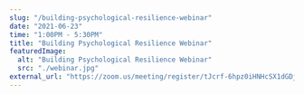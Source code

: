 ```yaml
---
slug: "/building-psychological-resilience-webinar"
date: "2021-06-23"
time: "1:00PM - 5:30PM"
title: "Building Psychological Resilience Webinar"
featuredImage:
  alt: "Building Psychological Resilience Webinar"
  src: "./webinar.jpg"
external_url: "https://zoom.us/meeting/register/tJcrf-6hpz0iHNHcSX1dGDjaZO3csc2GsL58"
---
```


<!-- Click <a href="https://zoom.us/meeting/register/tJcrf-6hpz0iHNHcSX1dGDjaZO3csc2GsL58" target="_blank" rel="noreferrer" style="color:blue;text-decoration:underline">here</a> to register. -->

<!-- ![Building Psychological Resilience Webinar](./webinar.jpg) -->
